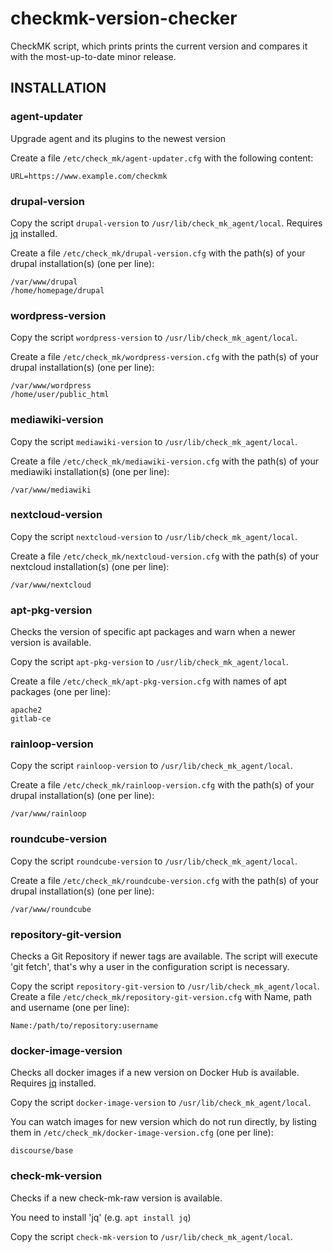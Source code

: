 # checkmk-version-checker
CheckMK script, which prints prints the current version and compares it with the most-up-to-date minor release.

## INSTALLATION
### agent-updater
Upgrade agent and its plugins to the newest version

Create a file `/etc/check_mk/agent-updater.cfg` with the following content:

```
URL=https://www.example.com/checkmk
```

### drupal-version
Copy the script `drupal-version` to `/usr/lib/check_mk_agent/local`.  Requires [jq](https://jqlang.github.io/jq/) installed.

Create a file `/etc/check_mk/drupal-version.cfg` with the path(s) of your drupal installation(s) (one per line):

```
/var/www/drupal
/home/homepage/drupal
```

### wordpress-version
Copy the script `wordpress-version` to `/usr/lib/check_mk_agent/local`.

Create a file `/etc/check_mk/wordpress-version.cfg` with the path(s) of your drupal installation(s) (one per line):

```
/var/www/wordpress
/home/user/public_html
```

### mediawiki-version
Copy the script `mediawiki-version` to `/usr/lib/check_mk_agent/local`.

Create a file `/etc/check_mk/mediawiki-version.cfg` with the path(s) of your mediawiki installation(s) (one per line):

```
/var/www/mediawiki
```

### nextcloud-version
Copy the script `nextcloud-version` to `/usr/lib/check_mk_agent/local`.

Create a file `/etc/check_mk/nextcloud-version.cfg` with the path(s) of your nextcloud installation(s) (one per line):

```
/var/www/nextcloud
```

### apt-pkg-version
Checks the version of specific apt packages and warn when a newer version is available.

Copy the script `apt-pkg-version` to `/usr/lib/check_mk_agent/local`.

Create a file `/etc/check_mk/apt-pkg-version.cfg` with names of apt packages (one per line):
```
apache2
gitlab-ce
```

### rainloop-version
Copy the script `rainloop-version` to `/usr/lib/check_mk_agent/local`.

Create a file `/etc/check_mk/rainloop-version.cfg` with the path(s) of your drupal installation(s) (one per line):

```
/var/www/rainloop
```

### roundcube-version
Copy the script `roundcube-version` to `/usr/lib/check_mk_agent/local`.

Create a file `/etc/check_mk/roundcube-version.cfg` with the path(s) of your drupal installation(s) (one per line):

```
/var/www/roundcube
```

### repository-git-version
Checks a Git Repository if newer tags are available. The script will execute 'git fetch', that's why a user in the configuration script is necessary.

Copy the script `repository-git-version` to `/usr/lib/check_mk_agent/local`.
Create a file `/etc/check_mk/repository-git-version.cfg` with Name, path and username (one per line):
```
Name:/path/to/repository:username
```

### docker-image-version
Checks all docker images if a new version on Docker Hub is available. Requires [jq](https://jqlang.github.io/jq/) installed.

Copy the script `docker-image-version` to `/usr/lib/check_mk_agent/local`.

You can watch images for new version which do not run directly, by listing them in `/etc/check_mk/docker-image-version.cfg` (one per line):
```
discourse/base
```

### check-mk-version
Checks if a new check-mk-raw version is available.

You need to install 'jq' (e.g. `apt install jq`)

Copy the script `check-mk-version` to `/usr/lib/check_mk_agent/local`.
